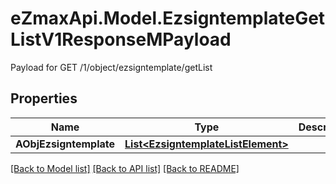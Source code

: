 # eZmaxApi.Model.EzsigntemplateGetListV1ResponseMPayload
Payload for GET /1/object/ezsigntemplate/getList

## Properties

Name | Type | Description | Notes
------------ | ------------- | ------------- | -------------
**AObjEzsigntemplate** | [**List&lt;EzsigntemplateListElement&gt;**](EzsigntemplateListElement.md) |  | 

[[Back to Model list]](../README.md#documentation-for-models) [[Back to API list]](../README.md#documentation-for-api-endpoints) [[Back to README]](../README.md)

